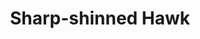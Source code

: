 ---
layout: post
title: Sharp-shinned Hawk
permalink: bird/sharp-shinned-hawk
bird:
  name: Sharp-Shinned Hawk
  binomial-name: Accipiter striatus
  date: 2021-12-14
  frequency: rare
  season: winter
  page_url: "https://commons.wikimedia.org/wiki/File:Sharp-shinned_Hawk_(50958298391).jpg"
  image: https://res.cloudinary.com/fergd/image/upload/q_auto/v1640205436/Birds/Sharp-shinned_Hawk__50958298391.jpg
  caption: "The Sharp-Shinned Hawk perched on a brick showing its mottled breast feathers."
---